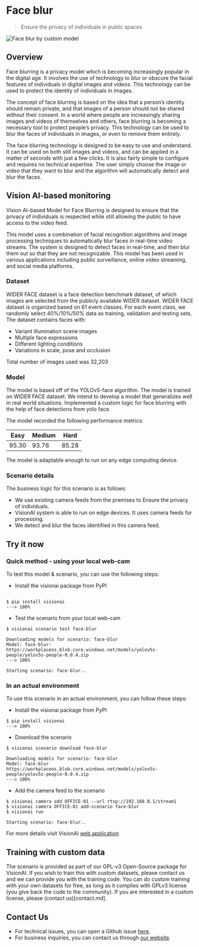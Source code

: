 # **Face blur** 

> Ensure the privacy of individuals in public spaces

![Face blur by custom model](../img/faceblur_collage.png)

## Overview

Face blurring is a privacy model which is becoming increasingly popular in the digital age. It involves the use of technology to blur or obscure the facial features of individuals in digital images and videos. This technology can be used to protect the identity of individuals in images.

The concept of face blurring is based on the idea that a person’s identity should remain private, and that images of a person should not be shared without their consent. In a world where people are increasingly sharing images and videos of themselves and others, face blurring is becoming a necessary tool to protect people’s privacy. This technology can be used to blur the faces of individuals in images, or even to remove them entirely.

The face blurring technology is designed to be easy to use and understand. It can be used on both still images and videos, and can be applied in a matter of seconds with just a few clicks. It is also fairly simple to configure and requires no technical expertise. The user simply choose the image or video that they want to blur and the algorithm will automatically detect and blur the faces.


## Vision AI-based monitoring 

Vision AI-based Model for Face Blurring is designed to ensure that the privacy of individuals is respected while still allowing the public to have access to the video feed.

This model uses a combination of facial recognition algorithms and image processing techniques to automatically blur faces in real-time video streams. The system is designed to detect faces in real-time, and then blur them out so that they are not recognizable. This model has been used in various applications including public surveillance, online video streaming, and social media platforms.

### Dataset 

WIDER FACE dataset is a face detection benchmark dataset, of which images are selected from the publicly available WIDER dataset. WIDER FACE dataset is organized based on 61 event classes. For each event class, we randomly select 40%/10%/50% data as training, validation and testing sets. 
The dataset contains faces with:

- Variant illumination scene images
- Multiple face expressions
- Different lighting conditions
- Variations in scale, pose and occlusion

Total number of images used was 32,203


### Model 

The model is based off of the YOLOv5-face algorithm. The model is trained on WIDER FACE dataset. We intend to develop a model that generalizes well in real world situations. Implemented a custom logic for face blurring with the help of face detections from yolo face.

The model recorded the following performance metrics:

| Easy  | Medium | Hard  |
| ----- | ------ | ----- |
| 95.30 | 93.76  | 85.28 |


The model is adaptable enough to run on any edge computing device.


### Scenario details

The business logic for this scenario is as follows: 

- We use existing camera feeds from the premises to Ensure the privacy of individuals.
- VisionAI system is able to run on edge devices. It uses camera feeds for processing. 
- We detect and blur the faces identified in this camera feed.


## Try it now

### Quick method - using your local web-cam

To test this model & scenario, you can use the following steps:

- Install the visionai package from PyPI

<div class=termy>

```console

$ pip install visionai
---> 100%
```
</div>

- Test the scenario from your local web-cam

<div class=termy>

```console
$ visionai scenario test face-blur

Downloading models for scenario: face-blur
Model: face-blur: https://workplaceos.blob.core.windows.net/models/yolov5s-people/yolov5s-people-0.0.4.zip
---> 100%

Starting scenario: face-blur..

```
</div>


### In an actual environment


To use this scenario in an actual environment, you can follow these steps:

- Install the visionai package from PyPI

<div class=termy>

```console
$ pip install visionai
---> 100%
```
</div>

- Download the scenario

<div class=termy>

```console
$ visionai scenario download face-blur

Downloading models for scenario: face-blur
Model: face-blur
https://workplaceos.blob.core.windows.net/models/yolov5s-people/yolov5s-people-0.0.4.zip
---> 100%
```

</div>

- Add the camera feed to the scenario

<div class=termy>

```console
$ visionai camera add OFFICE-01 --url rtsp://192.168.0.1/stream1
$ visionai camera OFFICE-01 add-scenario face-blur
$ visionai run

Starting scenario: face-blur..

```

</div>


For more details visit VisionAI [web application](https://visionify.ai/)



## Training with custom data

The scenario is provided as part of our GPL-v3 Open-Source package for VisionAI. If you wish to train this with custom datasets, please contact us and we can provide you with the training code. You can do custom training with your own datasets for free, as long as it complies with GPLv3 license (you give back the code to the community). If you are interested in a custom license, please (contact us)[contact.md].


## Contact Us

- For technical issues, you can open a Github issue [here](https://github.com/visionify/visionai).
- For business inquiries, you can contact us through [our website](https://visionify.ai/contact).